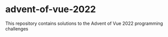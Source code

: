 # advent-of-vue-2022
This repository contains solutions to the Advent of Vue 2022 programming challenges
